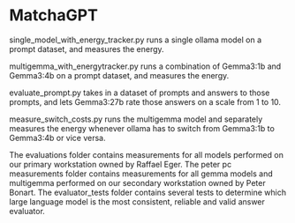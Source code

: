 # MatchaGPT
single_model_with_energy_tracker.py runs a single ollama model on a prompt dataset, and measures the energy.

multigemma_with_energytracker.py runs a combination of Gemma3:1b and Gemma3:4b on a prompt dataset, and measures the energy.

evaluate_prompt.py takes in a dataset of prompts and answers to those prompts, and lets Gemma3:27b rate those answers on a scale from 1 to 10.

measure_switch_costs.py runs the multigemma model and separately measures the energy whenever ollama has to switch from Gemma3:1b to Gemma3:4b or vice versa.

The evaluations folder contains measurements for all models performed on our primary workstation owned by Raffael Eger.
The peter pc measurements folder contains measurements for all gemma models and multigemma performed on our secondary workstation owned by Peter Bonart.
The evaluator_tests folder contains several tests to determine which large language model is the most consistent, reliable and valid answer evaluator.